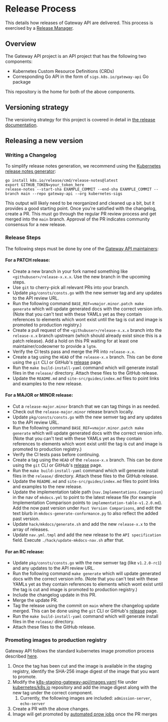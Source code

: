 # Release Process

This details how releases of Gateway API are delivered. This process is
exercised by a [Release Manager](/RELEASE_MANAGEMENT.md).

## Overview

The Gateway API project is an API project that has the following two components:
- Kubernetes Custom Resource Definitions (CRDs)
- Corresponding Go API in the form of `sigs.k8s.io/gateway-api` Go package

This repository is the home for both of the above components.

## Versioning strategy
The versioning strategy for this project is covered in detail in [the release
documentation].

[the release documentation]: https://gateway-api.sigs.k8s.io/concepts/versioning/

## Releasing a new version

### Writing a Changelog

To simplify release notes generation, we recommend using the [Kubernetes release
notes generator](https://github.com/kubernetes/release/blob/master/cmd/release-notes):

```
go install k8s.io/release/cmd/release-notes@latest
export GITHUB_TOKEN=your_token_here
release-notes --start-sha EXAMPLE_COMMIT --end-sha EXAMPLE_COMMIT --branch main --repo gateway-api --org kubernetes-sigs
```

This output will likely need to be reorganized and cleaned up a bit, but it
provides a good starting point. Once you're satisfied with the changelog, create
a PR. This must go through the regular PR review process and get merged into the
`main` branch. Approval of the PR indicates community consensus for a new
release.

### Release Steps

The following steps must be done by one of the [Gateway API maintainers][gateway-api-team]:

#### For a **PATCH** release:
- Create a new branch in your fork named something like `<githubuser>/release-x.x.x`. Use the new branch
  in the upcoming steps.
- Use `git` to cherry-pick all relevant PRs into your branch.
- Update `pkg/consts/consts.go` with the new semver tag and any updates to the API review URL.
- Run the following command `BASE_REF=vmajor.minor.patch make generate` which
  will update generated docs with the correct version info. (Note that you can't
  test with these YAMLs yet as they contain references to elements which wont
  exist until the tag is cut and image is promoted to production registry.)
- Create a pull request of the `<githubuser>/release-x.x.x` branch into the `release-x.x` branch upstream
  (which should already exist since this is a patch release). Add a hold on this PR waiting for at least
  one maintainer/codeowner to provide a `lgtm`.
- Verify the CI tests pass and merge the PR into `release-x.x`.
- Create a tag using the `HEAD` of the `release-x.x` branch. This can be done using the `git` CLI or
  GitHub's [release][release] page.
- Run the `make build-install-yaml` command which will generate install files in the `release/` directory.
  Attach these files to the GitHub release.
- Update the `README.md` and `site-src/guides/index.md` files to point links and examples to the new release.

#### For a **MAJOR** or **MINOR** release:
- Cut a `release-major.minor` branch that we can tag things in as needed.
- Check out the `release-major.minor` release branch locally.
- Update `pkg/consts/consts.go` with the new semver tag and any updates to the API review URL.
- Run the following command `BASE_REF=vmajor.minor.patch make generate` which
  will update generated docs with the correct version info. (Note that you can't
  test with these YAMLs yet as they contain references to elements which wont
  exist until the tag is cut and image is promoted to production registry.)
- Verify the CI tests pass before continuing.
- Create a tag using the `HEAD` of the `release-x.x` branch. This can be done using the `git` CLI or
  GitHub's [release][release] page.
- Run the `make build-install-yaml` command which will generate install files in the `release/` directory.
  Attach these files to the GitHub release.
- Update the `README.md` and `site-src/guides/index.md` files to point links and examples to the new release.
- Update the implementation table path (`nav.Implementations.Comparison`) in the nav of `mkdocs.yml` to point to the latest release file (for example Implementation Comparison points to `implementation-table-v1.2.0.md`). Add the now past version under `Past Version Comparisons`, and edit the text blurb in `mkdocs-generate-conformance.py` to also reflect the added past version.
- Update `hack/mkdocs/generate.sh` and add the new `release-x.x` to the array of releases.
- Update `nav.yml.tmpl` and add the new release to the `API specification` field. Execute `./hack/update-mkdocs-nav.sh` after that.

#### For an **RC** release:
- Update `pkg/consts/consts.go` with the new semver tag (like `v1.2.0-rc1`) and any updates to the API review URL.
- Run the following command `make generate` which
  will update generated docs with the correct version info. (Note that you can't
  test with these YAMLs yet as they contain references to elements which wont
  exist until the tag is cut and image is promoted to production registry.)
- Include the changelog update in this PR.
- Merge the update PR.
- Tag the release using the commit on `main` where the changelog update merged.
  This can  be done using the `git` CLI or GitHub's [release][release]
  page.
- Run the `make build-install-yaml` command which will generate
  install files in the `release/` directory.
- Attach these files to the GitHub release.

### Promoting images to production registry
Gateway API follows the standard kubernetes image promotion process described [here][kubernetes-image-promotion].

1. Once the tag has been cut and the image is available in the staging registry,
   identify the SHA-256 image digest of the image that you want to promote.
2. Modify the
   [k8s-staging-gateway-api/images.yaml](https://github.com/kubernetes/k8s.io/blob/main/registry.k8s.io/images/k8s-staging-gateway-api/images.yaml)
   file under [kubernetes/k8s.io](https://github.com/kubernetes/k8s.io)
   repository and add the image digest along with the new tag under the correct
   component.
   1. Currently, the following images are included: `admission-server`, `echo-server`
3. Create a PR with the above changes.
4. Image will get promoted by [automated prow jobs][kubernetes-image-promotion]
   once the PR merges

[release]: https://github.com/kubernetes-sigs/gateway-api/releases
[gateway-api-team]: https://github.com/kubernetes/org/blob/main/config/kubernetes-sigs/sig-network/teams.yaml
[kubernetes-image-promotion]: https://github.com/kubernetes/k8s.io/tree/main/registry.k8s.io#image-promoter
